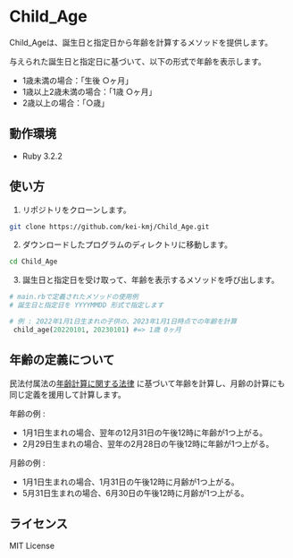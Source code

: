 # Child_Age
Child_Ageは、誕生日と指定日から年齢を計算するメソッドを提供します。

与えられた誕生日と指定日に基づいて、以下の形式で年齢を表示します。
- 1歳未満の場合：「生後 ○ヶ月」
- 1歳以上2歳未満の場合：「1歳 ○ヶ月」
- 2歳以上の場合：「○歳」

## 動作環境
- Ruby 3.2.2

## 使い方
1. リポジトリをクローンします。
```bash
git clone https://github.com/kei-kmj/Child_Age.git
```
2. ダウンロードしたプログラムのディレクトリに移動します。
```bash
cd Child_Age
```
3. 誕生日と指定日を受け取って、年齢を表示するメソッドを呼び出します。
```ruby
# main.rbで定義されたメソッドの使用例
# 誕生日と指定日を YYYYMMDD 形式で指定します

# 例 : 2022年1月1日生まれの子供の、2023年1月1日時点での年齢を計算
 child_age(20220101, 20230101) #=> 1歳 0ヶ月
```


## 年齢の定義について
民法付属法の[年齢計算に関する法律](https://elaws.e-gov.go.jp/search/elawsSearch/elaws_search/lsg0500/detail?lawId=135AC0000000050) に基づいて年齢を計算し、月齢の計算にも同じ定義を援用して計算します。

年齢の例 :
- 1月1日生まれの場合、翌年の12月31日の午後12時に年齢が1つ上がる。
- 2月29日生まれの場合、翌年の2月28日の午後12時に年齢が1つ上がる。

月齢の例 :
- 1月1日生まれの場合、1月31日の午後12時に月齢が1つ上がる。
- 5月31日生まれの場合、6月30日の午後12時に月齢が1つ上がる。

## ライセンス
MIT License